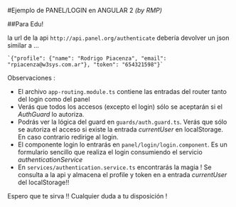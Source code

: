 #Ejemplo de PANEL/LOGIN en ANGULAR 2
*(by RMP)*

##Para Edu!

la url de la api `http://api.panel.org/authenticate` debería devolver un json similar a ...

    `{"profile": {"name": "Rodrigo Piacenza", "email": "rpiacenza@w3sys.com.ar"}, "token": "654321598"}`

Observaciones :
- El archivo `app-routing.module.ts` contiene las entradas del router tanto del login como del panel
- Verás que todos los accesos (excepto el login) sólo se aceptarán si el *AuthGuard* lo autoriza.
- Podrás ver la lógica del guard en `guards/auth.guard.ts`. Verás que sólo se autoriza el acceso si existe la entrada *currentUser* en localStorage. En caso contrario redirige al login.
- El componente login lo entrarás en `panel/login/login.component`. Es un formulario sencillo que realiza el login consumiendo el servicio *authenticationService*
- En `services/authentication.service.ts` encontrarás la magia ! Se consulta a la api y almacena el profile y token en a entrada *currentUser* del localStorage!!

Espero que te sirva !!
Cualquier duda a tu disposición !
